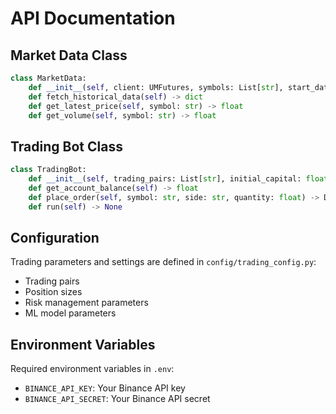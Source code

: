 # API Documentation

## Market Data Class
```python
class MarketData:
    def __init__(self, client: UMFutures, symbols: List[str], start_date: Optional[str] = None, end_date: Optional[str] = None)
    def fetch_historical_data(self) -> dict
    def get_latest_price(self, symbol: str) -> float
    def get_volume(self, symbol: str) -> float
```

## Trading Bot Class
```python
class TradingBot:
    def __init__(self, trading_pairs: List[str], initial_capital: float)
    def get_account_balance(self) -> float
    def place_order(self, symbol: str, side: str, quantity: float) -> Dict
    def run(self) -> None
```

## Configuration
Trading parameters and settings are defined in `config/trading_config.py`:
- Trading pairs
- Position sizes
- Risk management parameters
- ML model parameters

## Environment Variables
Required environment variables in `.env`:
- `BINANCE_API_KEY`: Your Binance API key
- `BINANCE_API_SECRET`: Your Binance API secret 